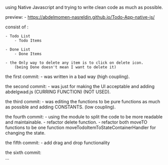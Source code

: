  using Native Javascript and trying to write clean code as much as possible.
 
 preview: 
    - https://abdelmomen-nasreldin.github.io/Todo-App-native-js/

 consist of :

    - Todo List 
        - Todo Items 

    - Done List 
        - Done Items

    - the Only way to delete any item is to click on delete icon.  
        (being Done doesn't mean I want to delete it)    

 the first commit:
    - was written in a bad way (high coupling).

 the second commit:
    - was just for making the UI acceptable and adding abdelgwad.js (CURRING FUNCTION) (NOT USED).

 the third commit:
    - was editing the functions to be pure functions as much as possible and adding CONSTANTS. (low coupling).

  the fourth commit:
    - using the module to split the code to be more readable and maintainable.
    - refactor delete function.
    - refactor both moveTO functions to be one function moveTodoItemToStateContainerHandler for changing the state.

 the fifth commit:
    - add drag and drop functionality

 the sixth commit:   
   ...